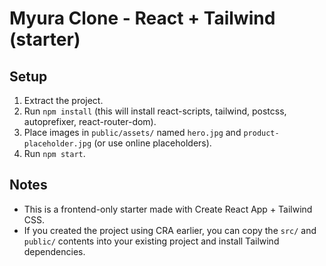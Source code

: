 # Myura Clone - React + Tailwind (starter)

## Setup
1. Extract the project.
2. Run `npm install` (this will install react-scripts, tailwind, postcss, autoprefixer, react-router-dom).
3. Place images in `public/assets/` named `hero.jpg` and `product-placeholder.jpg` (or use online placeholders).
4. Run `npm start`.

## Notes
- This is a frontend-only starter made with Create React App + Tailwind CSS.
- If you created the project using CRA earlier, you can copy the `src/` and `public/` contents into your existing project and install Tailwind dependencies.
